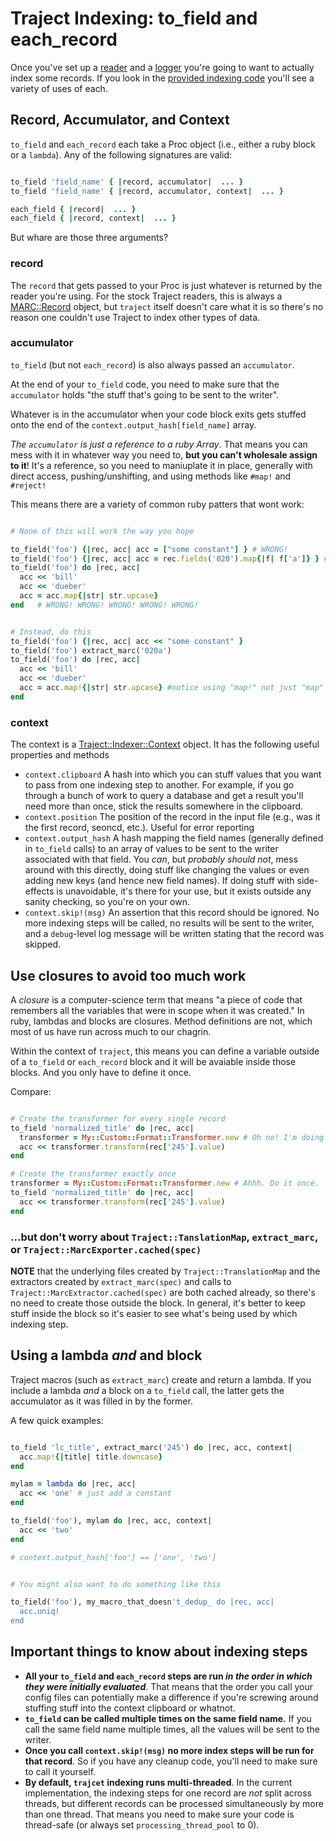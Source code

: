 # Traject Indexing: to_field and each_record

Once you've set up a [reader](reader.md) and a [logger](logging.md) you're going to want to actually index some records. If you look in the [provided indexing code](../index.rb) you'll see a variety of uses of each.

## Record, Accumulator, and Context

`to_field` and `each_record` each take a Proc object (i.e., either a ruby block or a `lambda`). Any of the following signatures are valid:

```ruby

to_field 'field_name' { |record, accumulator|  ... }
to_field 'field_name' { |record, accumulator, context|  ... }

each_field { |record|  ... }
each_field { |record, context|  ... }

```

But whare are those three arguments?

### record

The `record` that gets passed to your Proc is just whatever is returned by the reader you're using. For the stock Traject readers, this is always a [MARC::Record](https://github.com/ruby-marc/ruby-marc/blob/master/lib/marc/record.rb) object, but `traject` itself doesn't care what it is so there's no reason one couldn't use Traject to index other types of data.

### accumulator

`to_field` (but not `each_record`) is also always passed an `accumulator`.

At the end of your `to_field` code, you need to make sure that the  `accumulator` holds "the stuff that's going to be sent to the writer". 

Whatever is in the accumulator when your code block exits gets stuffed onto the end of the `context.output_hash[field_name]` array. 


_The `accumulator` is just a reference to a ruby Array_. That means you can mess with it in whatever way you need to, **but you can't wholesale assign to it**! It's a reference, so you need to maniuplate it in place, generally with direct access, pushing/unshifting, and using methods like `#map!` and `#reject!`

This means there are a variety of common ruby patters that wont work:

```ruby

# None of this will work the way you hope

to_field('foo') {|rec, acc| acc = ["some constant"] } # WRONG!
to_field('foo') {|rec, acc| acc = rec.fields('020').map{|f| f['a']} } # WORNG!
to_field('foo') do |rec, acc|
  acc << 'bill'
  acc << 'dueber'
  acc = acc.map{|str| str.upcase}
end   # WRONG! WRONG! WRONG! WRONG! WRONG!  


# Instead, do this
to_field('foo') {|rec, acc| acc << "some constant" }
to_field('foo') extract_marc('020a')
to_field('foo') do |rec, acc|
  acc << 'bill'
  acc << 'dueber'
  acc = acc.map!{|str| str.upcase} #notice using "map!" not just "map"
end

```


### context

The context is a [Traject::Indexer::Context](https://github.com/jrochkind/traject/blob/master/lib/traject/indexer.rb#L366) object. It has the following useful properties and methods

* `context.clipboard` A hash into which you can stuff values that you want to pass from one indexing step to another. For example, if you go through a bunch of work to query a database and get a result you'll need more than once, stick the results somewhere in the clipboard.
* `context.position` The position of the record in the input file (e.g., was it the first record, seoncd, etc.). Useful for error reporting
* `context.output_hash` A hash mapping the field names (generally defined in `to_field` calls) to an array of values to be sent to the writer associated with that field. You *can*, but *probably should not*, mess around with this directly, doing stuff like changing the values or even adding new keys (and hence new field names). If doing stuff with side-effects is unavoidable, it's there for your use, but it exists outside any sanity checking, so you're on your own.
* `context.skip!(msg)` An assertion that this record should be ignored. No more indexing steps will be called, no results will be sent to the writer, and a `debug`-level log message will be written stating that the record was skipped.

## Use closures to avoid too much work

A _closure_ is a computer-science term that means "a piece of code that remembers all the variables that were in scope when it was created." In ruby, lambdas and blocks are closures. Method definitions are not, which most of us have run across much to our chagrin.

Within the context of `traject`, this means you can define a variable outside of a `to_field` or `each_record` block and it will be avaiable inside those blocks. And you only have to define it once.

Compare:

```ruby

# Create the transformer for every single record
to_field 'normalized_title' do |rec, acc|
  transformer = My::Custom::Format::Transformer.new # Oh no! I'm doing this for each of my 10M records!
  acc << transformer.transform(rec['245'].value)
end

# Create the transformer exactly once
transformer = My::Custom::Format::Transformer.new # Ahhh. Do it once.
to_field 'normalized_title' do |rec, acc|
  acc << transformer.transform(rec['245'].value)
end


```

### ...but don't worry about `Traject::TanslationMap`, `extract_marc`, or `Traject::MarcExporter.cached(spec)`

**NOTE** that the underlying files created by `Traject::TranslationMap` and the extractors created by `extract_marc(spec)` and calls to `Traject::MarcExtractor.cached(spec)` are both cached already, so there's no need to create those outside the block. In general, it's better to keep stuff inside the block so it's easier to see what's being used by which indexing step.

## Using a lambda _and_ and block

Traject macros (such as `extract_marc`) create and return a lambda. If you include a lambda _and_ a block on a `to_field` call, the latter gets the accumulator as it was filled in by the former.

A few quick examples:

```ruby

to_field 'lc_title', extract_marc('245') do |rec, acc, context|
  acc.map!{|title| title.downcase}
end

mylam = lambda do |rec, acc|
  acc << 'one' # just add a constant
end

to_field('foo'), mylam do |rec, acc, context|
  acc << 'two'
end

# context.output_hash['foo'] == ['one', 'two']


# You might also want to do something like this

to_field('foo'), my_macro_that_doesn't_dedup_ do |rec, acc|
  acc.uniq!
end

```


## Important things to know about indexing steps

* **All your `to_field` and `each_record` steps are run _in the order in which they were initially evaluated_**. That means that the order you call your config files can potentially make a difference if you're screwing around stuffing stuff into the context clipboard or whatnot.
* **`to_field` can be called multiple times on the same field name.** If you call the same field name multiple times, all the values will be sent to the writer.
* **Once you call `context.skip!(msg)` no more index steps will be run for that record**. So if you have any cleanup code, you'll need to make sure to call it yourself.
* **By default, `trajcet` indexing runs multi-threaded**. In the current implementation, the indexing steps for one record are *not* split across threads, but different records can be processed simultaneously by more than one thread. That means you need to make sure your code is thread-safe (or always set `processing_thread_pool` to 0). 


